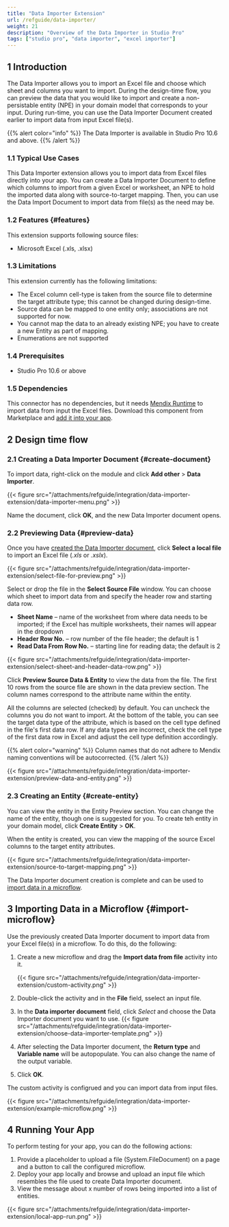 ```yaml
---
title: "Data Importer Extension"
url: /refguide/data-importer/
weight: 21
description: "Overview of the Data Importer in Studio Pro"
tags: ["studio pro", "data importer", "excel importer"]
---
```


## 1 Introduction

The Data Importer allows you to import an Excel file and choose which sheet and columns you want to import. During the design-time flow, you can preview the data that you would like to import and create a non-persistable entity (NPE) in your domain model that corresponds to your input. During run-time, you can use the Data Importer Document created earlier to import data from input Excel file(s).

{{% alert color="info" %}}
The Data Importer is available in Studio Pro 10.6 and above.
{{% /alert %}}

### 1.1 Typical Use Cases

This Data Importer extension allows you to import data from Excel files directly into your app. You can create a Data Importer Document to define which columns to import from a given Excel or worksheet, an NPE to hold the imported data along with source-to-target mapping. Then, you can use the Data Import Document to import data from file(s) as the need may be.

### 1.2 Features {#features}

This extension supports following source files:

* Microsoft Excel (.xls, .xlsx)


### 1.3 Limitations

This extension currently has the following limitations:

* The Excel column cell-type is taken from the source file to determine the target attribute type; this cannot be changed during design-time.
* Source data can be mapped to one entity only; associations are not supported for now.
* You cannot map the data to an already existing NPE; you have to create a new Entity as part of mapping.
* Enumerations are not supported 

### 1.4 Prerequisites

* Studio Pro 10.6 or above

### 1.5  Dependencies

This connector has no dependencies, but it needs [Mendix Runtime](https://marketplace.mendix.com/link/component/219833) to import data from input the Excel files. Download this component from Marketplace and [add it into your app](/appstore/general/app-store-content/#install).

## 2 Design time flow

### 2.1 Creating a Data Importer Document {#create-document}

To import data, right-click on the module and click **Add other** > **Data Importer**.

{{< figure src="/attachments/refguide/integration/data-importer-extension/data-importer-menu.png" >}}

Name the document, click **OK**, and the new Data Importer document opens. 

### 2.2 Previewing Data {#preview-data}

Once you have [created the Data Importer document](#create-document), click **Select a local file** to import an Excel file (*.xls* or *.xslx*).

{{< figure src="/attachments/refguide/integration/data-importer-extension/select-file-for-preview.png" >}}

Select or drop the file in the **Select Source File** window. You can choose which sheet to import data from and specify the header row and starting data row.

* **Sheet Name** – name of the worksheet from where data needs to be imported; if the Excel has multiple worksheets, their names will appear in the dropdown
* **Header Row No.** – row number of the file header; the default is 1
* **Read Data From Row No.** – starting line for reading data; the default is 2

{{< figure src="/attachments/refguide/integration/data-importer-extension/select-sheet-and-header-data-row.png" >}}

Click **Preview Source Data & Entity** to view the data from the file. The first 10 rows from the source file are shown in the data preview section. The column names correspond to the attribute name within the entity.

All the columns are selected (checked) by default. You can uncheck the columns you do not want to import. At the bottom of the table, you can see the target data type of the attribute, which is based on the cell type defined in the file's first data row. If any data types are incorrect, check the cell type of the first data row in Excel and adjust the cell type definition accordingly.

{{% alert color="warning" %}} Column names that do not adhere to Mendix naming conventions will be autocorrected. {{% /alert %}}

{{< figure src="/attachments/refguide/integration/data-importer-extension/preview-data-and-entity.png" >}}

### 2.3 Creating an Entity {#create-entity}

You can view the entity in the Entity Preview  section. You can change the name of the entity, though one is suggested for you. To create teh entity in your domain model, click **Create Entity** > **OK**.

When the entity is created, you can view the mapping of the source Excel columns to the target entity attributes. 

{{< figure src="/attachments/refguide/integration/data-importer-extension/source-to-target-mapping.png" >}}

The Data Importer document creation is complete and can be used to [import data in a microflow](#import-microflow).

## 3 Importing Data in a Microflow {#import-microflow}

Use the previously created Data Importer document to import data from your Excel file(s) in a microflow. To do this, do the following:

1. Create a new microflow and drag the **Import data from file** activity into it.

   {{< figure src="/attachments/refguide/integration/data-importer-extension/custom-activity.png" >}}

2. Double-click the activity and in the **File** field, sselect an input file.
3. In the **Data importer document** field, click *Select* and choose the Data Importer document you want to use.
  {{< figure src="/attachments/refguide/integration/data-importer-extension/choose-data-importer-template.png" >}}

1. After selecting the Data Importer document, the **Return type** and **Variable name** will be autopopulate. You can also change the name  of the output variable.
2. Click **OK**.

The custom activity is configrued and you can import data from input files.

{{< figure src="/attachments/refguide/integration/data-importer-extension/example-microflow.png" >}}

## 4 Running Your App

To perform testing for your app, you can do the following actions:

1. Provide a placeholder to upload a file (System.FileDocument) on a page and a button to call the configured microflow. 
2. Deploy your app locally and browse and upload an input file which resembles the file used to create Data Importer document.
3. View the message about x number of rows being imported into a list of entities. 

{{< figure src="/attachments/refguide/integration/data-importer-extension/local-app-run.png" >}}
